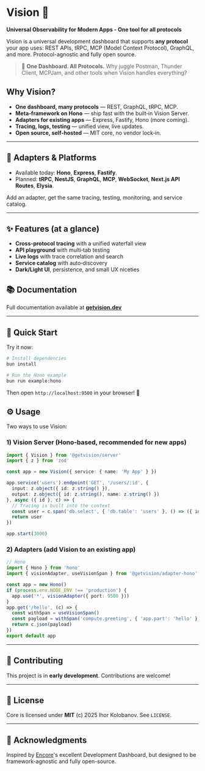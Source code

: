 # Vision 🔮

**Universal Observability for Modern Apps - One tool for all protocols**

Vision is a universal development dashboard that supports **any protocol** your app uses: REST APIs, tRPC, MCP (Model
Context Protocol), GraphQL, and more. Protocol-agnostic and fully open source.

> 🎯 **One Dashboard. All Protocols.**
> Why juggle Postman, Thunder Client, MCPJam, and other tools when Vision handles everything?

## Why Vision?

- **One dashboard, many protocols** — REST, GraphQL, tRPC, MCP.
- **Meta‑framework on Hono** — ship fast with the built‑in Vision Server.
- **Adapters for existing apps** — Express, Fastify, Hono (more coming).
- **Tracing, logs, testing** — unified view, live updates.
- **Open source, self‑hosted** — MIT core, no vendor lock‑in.

---

## 🎯 Adapters & Platforms

- Available today: **Hono**, **Express**, **Fastify**.
- Planned: **tRPC**, **NestJS**, **GraphQL**, **MCP**, **WebSocket**, **Next.js API Routes**, **Elysia**.

Add an adapter, get the same tracing, testing, monitoring, and service catalog.

---

## ✨ Features (at a glance)

- **Cross‑protocol tracing** with a unified waterfall view
- **API playground** with multi‑tab testing
- **Live logs** with trace correlation and search
- **Service catalog** with auto‑discovery
- **Dark/Light UI**, persistence, and small UX niceties

## 📚 Documentation

Full documentation available at **[getvision.dev](https://getvision.dev/docs)**

---

## 🚀 Quick Start

Try it now:

```bash
# Install dependencies
bun install

# Run the Hono example
bun run example:hono
```

Then open `http://localhost:9500` in your browser! 🎉

## ⚙️ Usage

Two ways to use Vision:

### 1) Vision Server (Hono‑based, recommended for new apps)

```ts
import { Vision } from '@getvision/server'
import { z } from 'zod'

const app = new Vision({ service: { name: 'My App' } })

app.service('users').endpoint('GET', '/users/:id', {
  input: z.object({ id: z.string() }),
  output: z.object({ id: z.string(), name: z.string() })
}, async ({ id }, c) => {
  // Tracing is built into the context
  const user = c.span('db.select', { 'db.table': 'users' }, () => ({ id, name: 'John' }))
  return user
})

app.start(3000)
```

### 2) Adapters (add Vision to an existing app)

```ts
// Hono
import { Hono } from 'hono'
import { visionAdapter, useVisionSpan } from '@getvision/adapter-hono'

const app = new Hono()
if (process.env.NODE_ENV !== 'production') {
  app.use('*', visionAdapter({ port: 9500 }))
}
app.get('/hello', (c) => {
  const withSpan = useVisionSpan()
  const payload = withSpan('compute.greeting', { 'app.part': 'hello' }, () => ({ hello: 'world' }))
  return c.json(payload)
})
export default app
```

---

## 🤝 Contributing

This project is in **early development**. Contributions are welcome!

---

  ## 📄 License
 
 Core is licensed under **MIT** (c) 2025 Ihor Kolobanov. See `LICENSE`.

---

## 🙏 Acknowledgments

Inspired by [Encore](https://encore.dev)'s excellent Development Dashboard, but designed to be framework-agnostic and
fully open-source.
